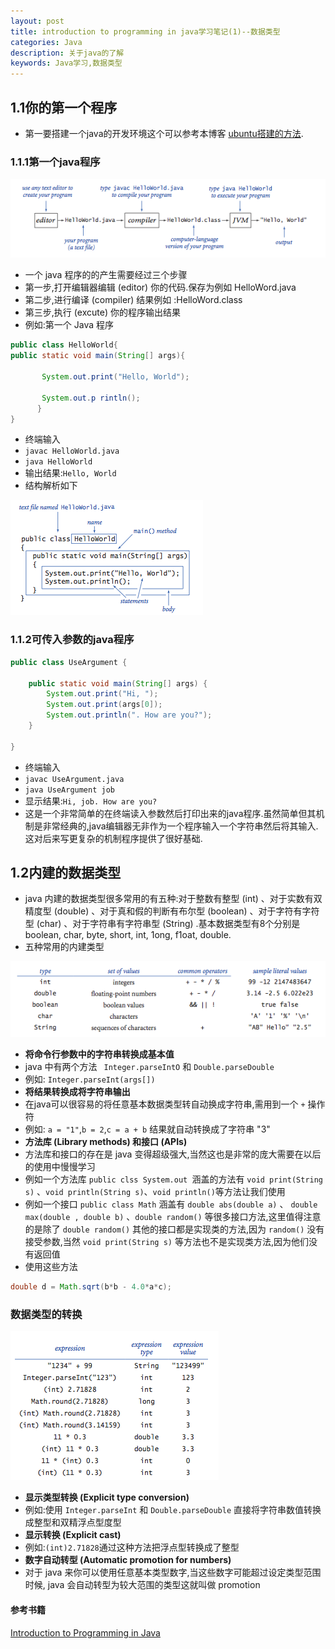 ```yaml
---
layout: post
title: introduction to programming in java学习笔记(1)--数据类型
categories: Java
description: 关于java的了解
keywords: Java学习,数据类型
---
```


## 1.1你的第一个程序

* 第一要搭建一个java的开发环境这个可以参考本博客 [ubuntu搭建的方法](/_posts/java/2015-11-11-introduction-to-programming-in-java-learn-1.md).

### 1.1.1第一个java程序


![java程序产生的过程](/images/posts/java/compiling.png)

* 一个 java 程序的的产生需要经过三个步骤
* 第一步,打开编辑器编辑 (editor) 你的代码.保存为例如 HelloWord.java
* 第二步,进行编译 (compiler) 结果例如 :HelloWord.class
* 第三步,执行 (excute) 你的程序输出结果
* 例如:第一个 Java 程序

```java
public class HelloWorld{
public static void main(String[] args){

       System.out.print("Hello, World");

       System.out.p rintln();
      }
}
```

* 终端输入
* `javac HelloWorld.java`
* `java HelloWorld`
* 输出结果:`Hello, World`
* 结构解析如下

![HelloWord](/images/posts/java/hello.png)

### 1.1.2可传入参数的java程序

```java
public class UseArgument {

    public static void main(String[] args) {
        System.out.print("Hi, ");
        System.out.print(args[0]);
        System.out.println(". How are you?");
    }

}
```

* 终端输入
* `javac UseArgument.java`
* `java UseArgument job`
* 显示结果:`Hi, job. How are you?`
* 这是一个非常简单的在终端读入参数然后打印出来的java程序.虽然简单但其机制是非常经典的,java编辑器无非作为一个程序输入一个字符串然后将其输入.这对后来写更复杂的机制程序提供了很好基础.

## 1.2内建的数据类型
	
* java 内建的数据类型很多常用的有五种:对于整数有整型 (int) 、对于实数有双精度型 (double) 、对于真和假的判断有布尔型 (boolean) 、对于字符有字符型 (char) 、对于字符串有字符串型 (String) .基本数据类型有8个分别是 boolean, char, byte, short, int, 1ong, f1oat, double.
* 五种常用的内建类型

![数据类型](/images/posts/java/built-in.png)

* **将命令行参数中的字符串转换成基本值**
* java 中有两个方法 ` Integer.parseIntO` 和 `Double.parseDouble`
* 例如: `Integer.parseInt(args[])`
* **将结果转换成将字符串输出**
* 在java可以很容易的将任意基本数据类型转自动换成字符串,需用到一个 `+` 操作符
* 例如: `a = "1"`,`b = 2`,`c = a + b` 结果就自动转换成了字符串 "3"
* **方法库 (Library methods) 和接口 (APIs)**
* 方法库和接口的存在是 java 变得超级强大,当然这也是非常的庞大需要在以后的使用中慢慢学习
* 例如一个方法库 `public clss System.out `涵盖的方法有 `void print(String s)` 、`void println(String s)`、`void println()`等方法让我们使用
* 例如一个接口 `public class Math` 涵盖有 `double abs(double a)` 、 `double max(double , double b)` 、`double random()` 等很多接口方法,这里值得注意的是除了 `double random()` 其他的接口都是实现类的方法,因为 `random()` 没有接受参数,当然 `void print(String s)` 等方法也不是实现类方法,因为他们没有返回值
* 使用这些方法

```java
double d = Math.sqrt(b*b - 4.0*a*c);
```

### 数据类型的转换

![casts](/images/posts/java/casts.png)

* **显示类型转换 (Explicit type conversion)**
* 例如:使用 `Integer.parseInt` 和 `Double.parseDouble` 直接将字符串数值转换成整型和双精浮点型度型
* **显示转换 (Explicit cast)**
* 例如:`(int)2.71828`通过这种方法把浮点型转换成了整型
* **数字自动转型 (Automatic promotion for numbers)**
* 对于 java 来你可以使用任意基本类型数字,当这些数字可能超过设定类型范围时候, java 会自动转型为较大范围的类型这就叫做 promotion

####	参考书籍

[Introduction to Programming in Java](http://introcs.cs.princeton.edu/java/home/)
